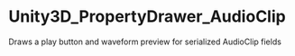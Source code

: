 # Unity3D_PropertyDrawer_AudioClip
Draws a play button and waveform preview for serialized AudioClip fields
